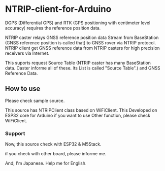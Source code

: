 # NTRIP-client-for-Arduino
DGPS (Differential GPS) and RTK (GPS positioning with centimeter level accuracy) requires the reference position data.

NTRIP caster relays GNSS reference position data Stream from BaseStation (GNSS reference position is called that) to GNSS rover via NTRIP protocol.
NTRIP client get GNSS reference data from NTRIP casters for high precision receivers via Internet.

This suports request Source Table (NTRIP caster has many BaseStation data. Caster informe all of these. Its List is called "Source Table".) and GNSS Reference Data.

## How to use
Please check sample source.

This source has NTRIPClient class based on WiFiClient.
This Developed on ESP32 core for Arduino
if you want to use Other function, please check WiFiClient.

### Support
Now, this source check with ESP32 & M5Stack.

if you check with other board, please informe me.

And, I'm Japanese. Help me for English. 
